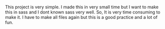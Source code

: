 This project is very simple.
I made this in very small time but I want to make this in sass and I dont known sass very well.
So,
It is very time consuming to make it.
I have to make all files again but this is a good practice and a lot of fun.
